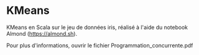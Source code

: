 # KMeans 
KMeans en Scala sur le jeu de données iris, réalisé à l'aide du notebook Almond (https://almond.sh).

Pour plus d'informations, ouvrir le fichier Programmation_concurrente.pdf
